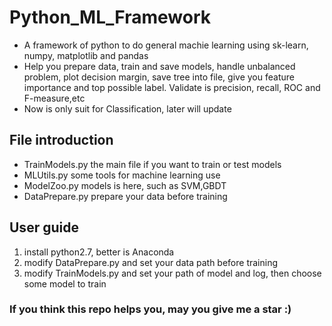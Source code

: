 # Python_ML_Framework
* A framework of python to do general machie learning using sk-learn, numpy, matplotlib and pandas
* Help you prepare data, train and save models, handle unbalanced problem, plot decision margin,
  save tree into file, give you feature importance and top possible label. Validate is precision,
  recall, ROC and F-measure,etc
* Now is only suit for Classification, later will update

## File introduction
* TrainModels.py   the main file if you want to train or test models
* MLUtils.py    some tools for machine learning use
* ModelZoo.py   models is here, such as SVM,GBDT
* DataPrepare.py   prepare your data before training

## User guide
1. install python2.7, better is Anaconda
2. modify  DataPrepare.py and set your data path before training
3. modify TrainModels.py and set your path of model and log, then choose some model to train

### If you think this repo helps you, may you give me a star :)



